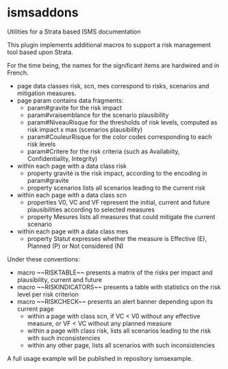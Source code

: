 # ismsaddons
 Utilities for a Strata based ISMS documentation

This plugin implements additional macros to support a risk management tool based upon Strata.

For the time being, the names for the significant items are hardwired and in French.
- page data classes risk, scn, mes correspond to risks, scenarios and mitigation measures.
- page param contains data fragments:
  * param#gravite for the risk impact
  * param#vraisemblance for the scenario plausibility
  * param#NiveauRisque for the thresholds of risk levels, computed as risk impact x max (scenarios plausibility)
  * param#CouleurRisque for the color codes corresponding to each risk levels
  * param#Critere for the risk criteria (such as Availabiity, Confidentiality, Integrity)
- within each page with a data class risk
  * property gravité is the risk impact, according to the encoding in param#gravite
  * property scenarios lists all scenarios leading to the current risk
- within each page with a data class scn
  * properties V0, VC and VF represent the initial, current and future plausibilities according to selected measures
  * property Mesures lists all measures that could mitigate the current scenario
- within each page with a data class mes
  * property Statut expresses whether the measure is Effective (E), Planned (P) or Not considered (N)
  
Under these conventions:
- macro \~~RISKTABLE~~ presents a matrix of the risks per impact and plausibility, current and future
- macro \~~RISKINDICATORS~~ presents a table with statistics on the risk level per risk criterion
- macro \~~RISKCHECK~~ presents an alert banner depending upon its current page
  * within a page with class scn, if VC < V0 without any effective measure, or VF < VC without any planned measure
  * within a page with class risk, lists all scenarios leading to the risk with such inconsistencies
  * within any other page, lists all scenarios with such inconsistencies
  
A full usage example will be published in repository ismsexample.
